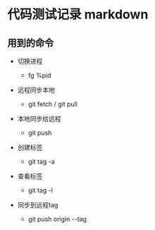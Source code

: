 # 代码测试记录 markdown

## 用到的命令

- 切换进程
  - fg %pid

- 远程同步本地
  - git fetch / git pull

- 本地同步给远程
  - git push

- 创建标签
  - git tag -a

- 查看标签
  - git tag -l

- 同步到远程tag
  - git push origin --tag
